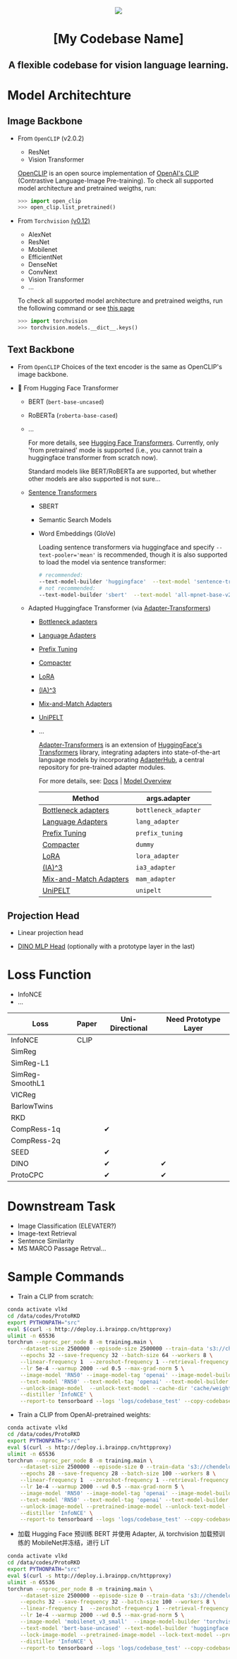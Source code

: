 
<p align="center">
<img style="vertical-align:middle" src="assets/pipeline.png" />
</p>

<h1 align="center">
<span>[My Codebase Name]</span>
</h1>

<h2 align="center">
A flexible codebase for vision language learning.
</h2>


# Model Architechture

## **Image Backbone**
- From `OpenCLIP` (v2.0.2)

    - ResNet
    - Vision Transformer
    
    [OpenCLIP](https://github.com/mlfoundations/open_clip) is an open source implementation of [OpenAI's CLIP](https://github.com/openai/CLIP) (Contrastive Language-Image Pre-training). To check all supported model architecture and pretrained weigths, run:

    ```python
    >>> import open_clip
    >>> open_clip.list_pretrained()
    ```

- From `Torchvision` [(v0.12)](https://pytorch.org/vision/0.12/)
    - AlexNet
    - ResNet
    - Mobilenet
    - EfficientNet
    - DenseNet
    - ConvNext
    - Vision Transformer
    - ...

    To check all supported model architecture and pretrained weigths, run the following command or see [this page](https://pytorch.org/vision/0.12/models.html)

    ```python
    >>> import torchvision
    >>> torchvision.models.__dict__.keys()
    ```

## **Text Backbone**
- From `OpenCLIP`
    Choices of the text encoder is the same as OpenCLIP's image backbone.

- 🤗 From Hugging Face Transformer    
    - BERT (`bert-base-uncased`)
    - RoBERTa (`roberta-base-cased`)
    - ...

        For more details, see [Hugging Face Transformers](https://huggingface.co/docs/transformers). Currently, only 'from pretrained' mode is supported (i.e., you cannot train a huggingface transformer from scratch now). 
        
        Standard models like BERT/RoBERTa are supported, but whether other models are also supported is not sure...

    - [Sentence Transformers](https://www.sbert.net/docs/pretrained_models.html)
        - SBERT
        - Semantic Search Models
        - Word Embeddings (GloVe)

            Loading sentence transformers via huggingface and specify `--text-pooler='mean'` is recommended, though it is also supported to load the model via sentence transformer:

            ```bash
            # recommended: 
            --text-model-builder 'huggingface'  --text-model 'sentence-transformers/all-mpnet-base-v2' --text-pooler='mean' 
            # not recommended:
            --text-model-builder 'sbert'  --text-model 'all-mpnet-base-v2' 
            ```

    - Adapted Huggingface Transformer (via [Adapter-Transformers](https://github.com/adapter-hub/adapter-transformers))
        - [Bottleneck adapters](https://docs.adapterhub.ml/overview.html#bottleneck-adapters)
        - [Language Adapters](https://docs.adapterhub.ml/overview.html#language-adapters-invertible-adapters) 
        - [Prefix Tuning](https://docs.adapterhub.ml/overview.html#prefix-tuning)
        - [Compacter](https://docs.adapterhub.ml/overview.html#compacter)
        - [LoRA](https://docs.adapterhub.ml/overview.html#lora)
        - [(IA)^3](https://docs.adapterhub.ml/overview.html#ia-3)
        - [Mix-and-Match   Adapters](https://docs.adapterhub.ml/overview.html#mix-and-match-adapters)
        - [UniPELT](https://docs.adapterhub.ml/overview.html#unipelt)
        - ...

            [Adapter-Transformers](https://github.com/adapter-hub/adapter-transformers) is an extension of [HuggingFace's Transformers](https://github.com/huggingface/transformers) library, integrating adapters into state-of-the-art language models by incorporating [AdapterHub](https://adapterhub.ml/), a central repository for pre-trained adapter modules. 
            
            For more details, see: [Docs](https://docs.adapterhub.ml/) | [Model Overview](https://docs.adapterhub.ml/model_overview.html)

            | Method                                                                                                        | args.adapter       |         |
            |---------------------------------------------------------------------------------------------------------------|--------------------|------------|
            | [Bottleneck   adapters](https://docs.adapterhub.ml/overview.html#bottleneck-adapters)                         | `bottleneck_adapter` |          |
            | [Language Adapters](https://docs.adapterhub.ml/overview.html#language-adapters-invertible-adapters)           | `lang_adapter`       |          |
            | [Prefix   Tuning](https://docs.adapterhub.ml/overview.html#prefix-tuning)                                     | `prefix_tuning`      |          |
            | [Compacter](https://docs.adapterhub.ml/overview.html#compacter)                                               | `dummy`              |          |
            | [LoRA](https://docs.adapterhub.ml/overview.html#lora)                                                         | `lora_adapter`       |          |
            | [(IA)^3](https://docs.adapterhub.ml/overview.html#ia-3)                                                       | `ia3_adapter`        |          |
            | [Mix-and-Match   Adapters](https://docs.adapterhub.ml/overview.html#mix-and-match-adapters)                   | `mam_adapter`        |          |
            | [UniPELT](https://docs.adapterhub.ml/overview.html#unipelt)                                                   | `unipelt`            |          |


## **Projection Head**

- Linear projection head

- [DINO MLP Head](https://github.com/facebookresearch/dino/blob/cb711401860da580817918b9167ed73e3eef3dcf/vision_transformer.py#L257) (optionally with a prototype layer in the last)



# Loss Function
- InfoNCE
- ...

| Loss            | Paper | Uni-Directional | Need Prototype Layer |
|-----------------|-------|-----------------|----------------------|
| InfoNCE         | CLIP  |                 |                      |
| SimReg          |       |                 |                      |
| SimReg-L1       |       |                 |                      |
| SimReg-SmoothL1 |       |                 |                      |
| VICReg          |       |                 |                      |
| BarlowTwins     |       |                 |                      |
| RKD             |       |                 |                      |
| CompRess-1q     |       | &#10004;        |                      |
| CompRess-2q     |       |                 |                      |
| SEED            |       | &#10004;        |                      |
| DINO            |       | &#10004;        | &#10004;             |
| ProtoCPC        |       | &#10004;        | &#10004;             |


# Downstream Task
- Image Classification (ELEVATER?)
- Image-text Retrieval
- Sentence Similarity
- MS MARCO Passage Retrval...


# Sample Commands

- Train a CLIP from scratch:
```bash
conda activate vlkd
cd /data/codes/ProtoRKD
export PYTHONPATH="src"
eval $(curl -s http://deploy.i.brainpp.cn/httpproxy)
ulimit -n 65536
torchrun --nproc_per_node 8 -m training.main \
    --dataset-size 2500000 --episode-size 2500000 --train-data 's3://chendelonghahab/datasets/ConceptualCaption3M/nori_CC2716261.csv' \
    --epochs 32 --save-frequency 32 --batch-size 64 --workers 8 \
    --linear-frequency 1  --zeroshot-frequency 1 --retrieval-frequency 1  --nlp-eval-frequency 1  --eval-data-dir '/data/Datasets' \
    --lr 5e-4 --warmup 2000 --wd 0.5 --max-grad-norm 5 \
    --image-model 'RN50' --image-model-tag 'openai' --image-model-builder 'OpenCLIP' --image-head-n-layers 0 \
    --text-model 'RN50' --text-model-tag 'openai' --text-model-builder 'OpenCLIP' --unlock-text-model --text-head-n-layers 0 \
    --unlock-image-model  --unlock-text-model --cache-dir 'cache/weights' \
    --distiller 'InfoNCE' \
    --report-to tensorboard --logs 'logs/codebase_test' --copy-codebase --name 'CLIP-from-scratch-bs512-CC2.5M-32ep'
```

- Train a CLIP from OpenAI-pretrained weights:
```bash
conda activate vlkd
cd /data/codes/ProtoRKD
export PYTHONPATH="src"
eval $(curl -s http://deploy.i.brainpp.cn/httpproxy)
ulimit -n 65536
torchrun --nproc_per_node 8 -m training.main \
    --dataset-size 2500000 --episode-size 0 --train-data 's3://chendelonghahab/datasets/ConceptualCaption3M/nori_CC2716261.csv' \
    --epochs 28 --save-frequency 28 --batch-size 100 --workers 8 \
    --linear-frequency 1  --zeroshot-frequency 1 --retrieval-frequency 1  --nlp-eval-frequency 1  --eval-data-dir '/data/Datasets' \
    --lr 1e-4 --warmup 2000 --wd 0.5 --max-grad-norm 5 \
    --image-model 'RN50' --image-model-tag 'openai' --image-model-builder 'OpenCLIP' --image-head-n-layers 0 \
    --text-model 'RN50' --text-model-tag 'openai' --text-model-builder 'OpenCLIP' --unlock-text-model --text-head-n-layers 0 \
    --unlock-image-model --pretrained-image-model --unlock-text-model --pretrained-text-model --cache-dir 'cache/weights' \
    --distiller 'InfoNCE' \
    --report-to tensorboard --logs 'logs/codebase_test' --copy-codebase --name 'U[RN50-h0]-U[CLIP-from-RN50]-bs800-8ep'
```


- 加载 Hugging Face 预训练 BERT 并使用 Adapter, 从 torchvision 加载预训练的 MobileNet并冻结，进行 LiT
```bash
conda activate vlkd
cd /data/codes/ProtoRKD
export PYTHONPATH="src"
eval $(curl -s http://deploy.i.brainpp.cn/httpproxy)
ulimit -n 65536
torchrun --nproc_per_node 8 -m training.main \
    --dataset-size 2500000 --episode-size 0 --train-data 's3://chendelonghahab/datasets/ConceptualCaption3M/nori_CC2716261.csv' \
    --epochs 32 --save-frequency 32 --batch-size 100 --workers 8 \
    --linear-frequency 1  --zeroshot-frequency 1 --retrieval-frequency 1  --nlp-eval-frequency 1  --eval-data-dir '/data/Datasets' \
    --lr 1e-4 --warmup 2000 --wd 0.5 --max-grad-norm 5 \
    --image-model 'mobilenet_v3_small'  --image-model-builder 'torchvision' --image-head-n-layers 2 \
    --text-model 'bert-base-uncased' --text-model-builder 'huggingface' --text-head-n-layers 1 \
    --lock-image-model --pretrained-image-model --lock-text-model --pretrained-text-model --adapter 'bottleneck_adapter' --cache-dir 'cache/weights' \
    --distiller 'InfoNCE' \
    --report-to tensorboard --logs 'logs/codebase_test' --copy-codebase --name 'L[mobilenet_v3_small-h2]-L[bert-base-uncased-bottleneck_adapter]-bs800-8ep'
```